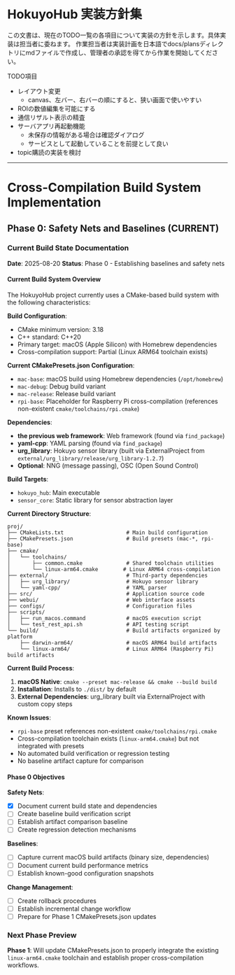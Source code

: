 # HokuyoHub 実装方針集

この文書は、現在のTODO一覧の各項目について実装の方針を示します。具体実装は担当者に委ねます。
作業担当者は実装計画を日本語でdocs/plansディレクトリにmdファイルで作成し、管理者の承認を得てから作業を開始してください。

TODO項目
- レイアウト変更
  - canvas、左バー、右バーの順にすると、狭い画面で使いやすい
- ROIの数値編集を可能にする
- 通信リザルト表示の精査
- サーバアプリ再起動機能
  - 未保存の情報がある場合は確認ダイアログ
  - サービスとして起動していることを前提として良い
- topic購読の実装を検討

---

# Cross-Compilation Build System Implementation

## Phase 0: Safety Nets and Baselines (CURRENT)

### Current Build State Documentation

**Date**: 2025-08-20
**Status**: Phase 0 - Establishing baselines and safety nets

#### Current Build System Overview

The HokuyoHub project currently uses a CMake-based build system with the following characteristics:

**Build Configuration**:
- CMake minimum version: 3.18
- C++ standard: C++20
- Primary target: macOS (Apple Silicon) with Homebrew dependencies
- Cross-compilation support: Partial (Linux ARM64 toolchain exists)

**Current CMakePresets.json Configuration**:
- `mac-base`: macOS build using Homebrew dependencies (`/opt/homebrew`)
- `mac-debug`: Debug build variant
- `mac-release`: Release build variant
- `rpi-base`: Placeholder for Raspberry Pi cross-compilation (references non-existent `cmake/toolchains/rpi.cmake`)

**Dependencies**:
- **the previous web framework**: Web framework (found via `find_package`)
- **yaml-cpp**: YAML parsing (found via `find_package`)
- **urg_library**: Hokuyo sensor library (built via ExternalProject from `external/urg_library/release/urg_library-1.2.7`)
- **Optional**: NNG (message passing), OSC (Open Sound Control)

**Build Targets**:
- `hokuyo_hub`: Main executable
- `sensor_core`: Static library for sensor abstraction layer

**Current Directory Structure**:
```
proj/
├── CMakeLists.txt                    # Main build configuration
├── CMakePresets.json                 # Build presets (mac-*, rpi-base)
├── cmake/
│   └── toolchains/
│       ├── common.cmake              # Shared toolchain utilities
│       └── linux-arm64.cmake        # Linux ARM64 cross-compilation
├── external/                         # Third-party dependencies
│   ├── urg_library/                  # Hokuyo sensor library
│   └── yaml-cpp/                     # YAML parser
├── src/                              # Application source code
├── webui/                            # Web interface assets
├── configs/                          # Configuration files
├── scripts/
│   ├── run_macos.command             # macOS execution script
│   └── test_rest_api.sh              # API testing script
└── build/                            # Build artifacts organized by platform
    ├── darwin-arm64/                 # macOS ARM64 build artifacts
    └── linux-arm64/                  # Linux ARM64 (Raspberry Pi) build artifacts
```

**Current Build Process**:
1. **macOS Native**: `cmake --preset mac-release && cmake --build build`
2. **Installation**: Installs to `./dist/` by default
3. **External Dependencies**: urg_library built via ExternalProject with custom copy steps

**Known Issues**:
- `rpi-base` preset references non-existent `cmake/toolchains/rpi.cmake`
- Cross-compilation toolchain exists (`linux-arm64.cmake`) but not integrated with presets
- No automated build verification or regression testing
- No baseline artifact capture for comparison

#### Phase 0 Objectives

**Safety Nets**:
- [x] Document current build state and dependencies
- [ ] Create baseline build verification script
- [ ] Establish artifact comparison baseline
- [ ] Create regression detection mechanisms

**Baselines**:
- [ ] Capture current macOS build artifacts (binary size, dependencies)
- [ ] Document current build performance metrics
- [ ] Establish known-good configuration snapshots

**Change Management**:
- [ ] Create rollback procedures
- [ ] Establish incremental change workflow
- [ ] Prepare for Phase 1 CMakePresets.json updates

### Next Phase Preview

**Phase 1**: Will update CMakePresets.json to properly integrate the existing `linux-arm64.cmake` toolchain and establish proper cross-compilation workflows.

